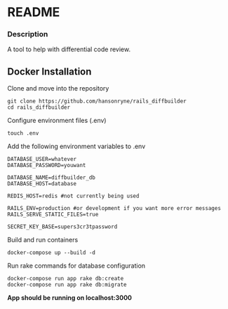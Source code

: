 # README

### Description
A tool to help with differential code review.

## Docker Installation

Clone and move into the repository

```
git clone https://github.com/hansonryne/rails_diffbuilder
cd rails_diffbuilder
```

Configure environment files (.env)
```
touch .env
```

Add the following environment variables to .env
```
DATABASE_USER=whatever
DATABASE_PASSWORD=youwant

DATABASE_NAME=diffbuilder_db
DATABASE_HOST=database

REDIS_HOST=redis #not currently being used

RAILS_ENV=production #or development if you want more error messages
RAILS_SERVE_STATIC_FILES=true

SECRET_KEY_BASE=supers3cr3tpassword
```

Build and run containers

`docker-compose up --build -d`

Run rake commands for database configuration

```
docker-compose run app rake db:create
docker-compose run app rake db:migrate
```

**App should be running on localhost:3000**

